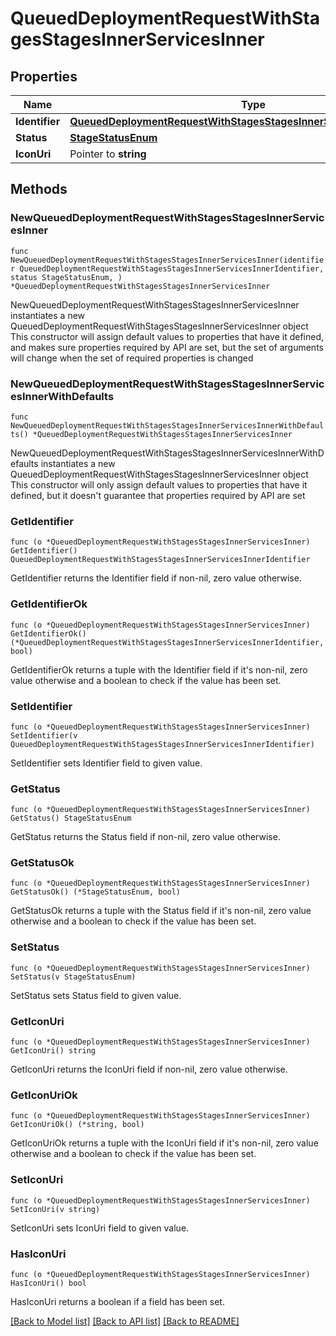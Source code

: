 # QueuedDeploymentRequestWithStagesStagesInnerServicesInner

## Properties

Name | Type | Description | Notes
------------ | ------------- | ------------- | -------------
**Identifier** | [**QueuedDeploymentRequestWithStagesStagesInnerServicesInnerIdentifier**](QueuedDeploymentRequestWithStagesStagesInnerServicesInnerIdentifier.md) |  | 
**Status** | [**StageStatusEnum**](StageStatusEnum.md) |  | 
**IconUri** | Pointer to **string** |  | [optional] 

## Methods

### NewQueuedDeploymentRequestWithStagesStagesInnerServicesInner

`func NewQueuedDeploymentRequestWithStagesStagesInnerServicesInner(identifier QueuedDeploymentRequestWithStagesStagesInnerServicesInnerIdentifier, status StageStatusEnum, ) *QueuedDeploymentRequestWithStagesStagesInnerServicesInner`

NewQueuedDeploymentRequestWithStagesStagesInnerServicesInner instantiates a new QueuedDeploymentRequestWithStagesStagesInnerServicesInner object
This constructor will assign default values to properties that have it defined,
and makes sure properties required by API are set, but the set of arguments
will change when the set of required properties is changed

### NewQueuedDeploymentRequestWithStagesStagesInnerServicesInnerWithDefaults

`func NewQueuedDeploymentRequestWithStagesStagesInnerServicesInnerWithDefaults() *QueuedDeploymentRequestWithStagesStagesInnerServicesInner`

NewQueuedDeploymentRequestWithStagesStagesInnerServicesInnerWithDefaults instantiates a new QueuedDeploymentRequestWithStagesStagesInnerServicesInner object
This constructor will only assign default values to properties that have it defined,
but it doesn't guarantee that properties required by API are set

### GetIdentifier

`func (o *QueuedDeploymentRequestWithStagesStagesInnerServicesInner) GetIdentifier() QueuedDeploymentRequestWithStagesStagesInnerServicesInnerIdentifier`

GetIdentifier returns the Identifier field if non-nil, zero value otherwise.

### GetIdentifierOk

`func (o *QueuedDeploymentRequestWithStagesStagesInnerServicesInner) GetIdentifierOk() (*QueuedDeploymentRequestWithStagesStagesInnerServicesInnerIdentifier, bool)`

GetIdentifierOk returns a tuple with the Identifier field if it's non-nil, zero value otherwise
and a boolean to check if the value has been set.

### SetIdentifier

`func (o *QueuedDeploymentRequestWithStagesStagesInnerServicesInner) SetIdentifier(v QueuedDeploymentRequestWithStagesStagesInnerServicesInnerIdentifier)`

SetIdentifier sets Identifier field to given value.


### GetStatus

`func (o *QueuedDeploymentRequestWithStagesStagesInnerServicesInner) GetStatus() StageStatusEnum`

GetStatus returns the Status field if non-nil, zero value otherwise.

### GetStatusOk

`func (o *QueuedDeploymentRequestWithStagesStagesInnerServicesInner) GetStatusOk() (*StageStatusEnum, bool)`

GetStatusOk returns a tuple with the Status field if it's non-nil, zero value otherwise
and a boolean to check if the value has been set.

### SetStatus

`func (o *QueuedDeploymentRequestWithStagesStagesInnerServicesInner) SetStatus(v StageStatusEnum)`

SetStatus sets Status field to given value.


### GetIconUri

`func (o *QueuedDeploymentRequestWithStagesStagesInnerServicesInner) GetIconUri() string`

GetIconUri returns the IconUri field if non-nil, zero value otherwise.

### GetIconUriOk

`func (o *QueuedDeploymentRequestWithStagesStagesInnerServicesInner) GetIconUriOk() (*string, bool)`

GetIconUriOk returns a tuple with the IconUri field if it's non-nil, zero value otherwise
and a boolean to check if the value has been set.

### SetIconUri

`func (o *QueuedDeploymentRequestWithStagesStagesInnerServicesInner) SetIconUri(v string)`

SetIconUri sets IconUri field to given value.

### HasIconUri

`func (o *QueuedDeploymentRequestWithStagesStagesInnerServicesInner) HasIconUri() bool`

HasIconUri returns a boolean if a field has been set.


[[Back to Model list]](../README.md#documentation-for-models) [[Back to API list]](../README.md#documentation-for-api-endpoints) [[Back to README]](../README.md)


